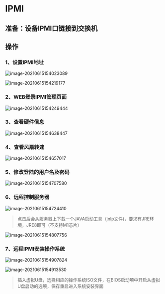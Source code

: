 # IPMI

## 准备：设备IPMI口链接到交换机

## 操作

### 1、设置IPMI地址

![image-20210615154023089](images/IPMI/image-20210615154023089.png)

![image-20210615154219177](images/IPMI/image-20210615154219177.png)

### 2、WEB登录IPMI管理页面

![image-20210615154249444](images/IPMI/image-20210615154249444.png)

### 3、查看硬件信息

![image-20210615154638447](images/IPMI/image-20210615154638447.png)

### 4、查看风扇转速

![image-20210615154657017](images/IPMI/image-20210615154657017.png)

### 5、修改登陆的用户名及密码

![image-20210615154707580](images/IPMI/image-20210615154707580.png)

### 6、远程控制服务器

![image-20210615154724410](images/IPMI/image-20210615154724410.png)

> 点击后会从服务器上下载一个JAVA启动工具（jnlp文件)，要求有JRE环境，JRE8即可（不支持M1芯片）

![image-20210615154807756](images/IPMI/image-20210615154807756.png)

### 7、远程IPMI安装操作系统

![image-20210615154907824](images/IPMI/image-20210615154907824.png)

![image-20210615154913530](images/IPMI/image-20210615154913530.png)

> 插入虚拟U盘，选择相应的操作系统ISO文件，在BIOS启动项中开启从虚拟U盘启动的选项，保存重启进入系统安装界面
